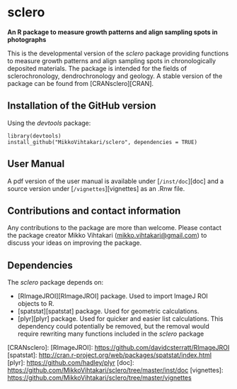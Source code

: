 sclero
======
**An R package to measure growth patterns and align sampling spots in photographs**

This is the developmental version of the *sclero* package providing functions to measure growth patterns and align sampling spots in chronologically deposited materials. The package is intended for the fields of sclerochronology, dendrochronology and geology. A stable version of the package can be found from [CRANsclero][CRAN].

Installation of the GitHub version
-------
Using the *devtools* package:
```{r}
library(devtools)
install_github("MikkoVihtakari/sclero", dependencies = TRUE)
```

User Manual
-------
A pdf version of the user manual is available under [`/inst/doc`][doc] and a source version under [`/vignettes`][vignettes] as an .Rnw file.

Contributions and contact information
-------
Any contributions to the package are more than welcome. Please contact the package creator Mikko Vihtakari (<mikko.vihtakari@gmail.com>) to discuss your ideas on improving the package.

Dependencies
--------
The *sclero* package depends on:
- [RImageJROI][RImageJROI] package. Used to import ImageJ ROI objects to R.
- [spatstat][spatstat] package. Used for geometric calculations.
- [plyr][plyr] package. Used for quicker and easier list calculations. This dependency could potentially be removed, but the removal would require rewriting many functions included in the *sclero* package

[CRANsclero]: 
[RImageJROI]: https://github.com/davidcsterratt/RImageJROI
[spatstat]: http://cran.r-project.org/web/packages/spatstat/index.html
[plyr]: https://github.com/hadley/plyr
[doc]: https://github.com/MikkoVihtakari/sclero/tree/master/inst/doc
[vignettes]: https://github.com/MikkoVihtakari/sclero/tree/master/vignettes
